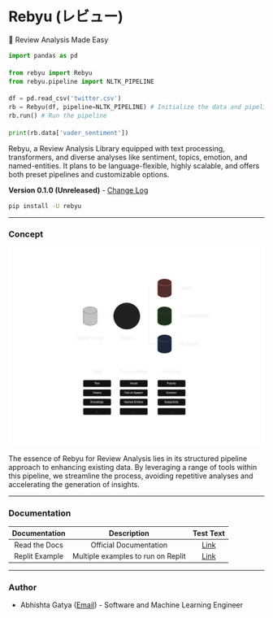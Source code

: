 # Rebyu (レビュー)
🌟 Review Analysis Made Easy

```python
import pandas as pd

from rebyu import Rebyu
from rebyu.pipeline import NLTK_PIPELINE

df = pd.read_csv('twitter.csv')
rb = Rebyu(df, pipeline=NLTK_PIPELINE) # Initialize the data and pipeline
rb.run() # Run the pipeline

print(rb.data['vader_sentiment'])
```

Rebyu, a Review Analysis Library equipped with text processing, transformers, and diverse analyses like sentiment, topics, emotion, and named-entities. It plans to be language-flexible, highly scalable, and offers both preset pipelines and customizable options.

**Version 0.1.0 (Unreleased)** - [Change Log](CHANGELOG.md)

```bash
pip install -U rebyu
```

---

### Concept

![Rebyu Concept](docs/images/Rebyu_Concept_sm.png)


The essence of Rebyu for Review Analysis lies in its structured 
pipeline approach to enhancing existing data. By leveraging a range of 
tools within this pipeline, we streamline the process, avoiding repetitive 
analyses and accelerating the generation of insights.


---

### Documentation

| Documentation      | Description | Test Text     |
| :---:        |    :----:   |          :---: |
| Read the Docs      | Official Documentation       | [Link]()   |
| Replit Example   | Multiple examples to run on Replit        | [Link]()      |


---

### Author

- Abhishta Gatya ([Email](mailto:abhishtagatya@yahoo.com)) - Software and Machine Learning Engineer
